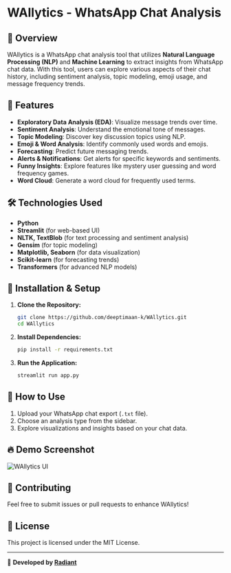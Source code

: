 # WAllytics - WhatsApp Chat Analysis

## 📌 Overview
WAllytics is a WhatsApp chat analysis tool that utilizes **Natural Language Processing (NLP)** and **Machine Learning** to extract insights from WhatsApp chat data. With this tool, users can explore various aspects of their chat history, including sentiment analysis, topic modeling, emoji usage, and message frequency trends.

## 🚀 Features
- **Exploratory Data Analysis (EDA)**: Visualize message trends over time.
- **Sentiment Analysis**: Understand the emotional tone of messages.
- **Topic Modeling**: Discover key discussion topics using NLP.
- **Emoji & Word Analysis**: Identify commonly used words and emojis.
- **Forecasting**: Predict future messaging trends.
- **Alerts & Notifications**: Get alerts for specific keywords and sentiments.
- **Funny Insights**: Explore features like mystery user guessing and word frequency games.
- **Word Cloud**: Generate a word cloud for frequently used terms.

## 🛠️ Technologies Used
- **Python**
- **Streamlit** (for web-based UI)
- **NLTK, TextBlob** (for text processing and sentiment analysis)
- **Gensim** (for topic modeling)
- **Matplotlib, Seaborn** (for data visualization)
- **Scikit-learn** (for forecasting trends)
- **Transformers** (for advanced NLP models)

## 📂 Installation & Setup

1. **Clone the Repository:**
   ```bash
   git clone https://github.com/deeptimaan-k/WAllytics.git
   cd WAllytics
   ```
2. **Install Dependencies:**
   ```bash
   pip install -r requirements.txt
   ```
3. **Run the Application:**
   ```bash
   streamlit run app.py
   ```

## 📌 How to Use
1. Upload your WhatsApp chat export (`.txt` file).
2. Choose an analysis type from the sidebar.
3. Explore visualizations and insights based on your chat data.

## 🔥 Demo Screenshot
![WAllytics UI](assets/screenshot.png)

## 🤝 Contributing
Feel free to submit issues or pull requests to enhance WAllytics!

## 📜 License
This project is licensed under the MIT License.

---
🚀 **Developed by [Radiant](https://github.com/deeptimaan-k)**

